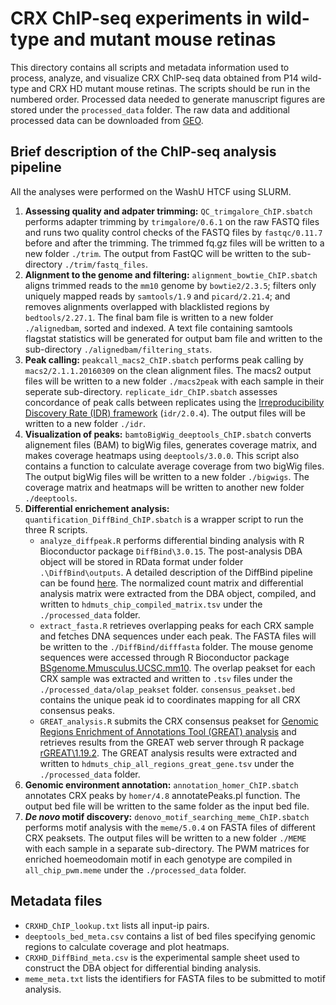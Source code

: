 # CRX ChIP-seq experiments in wild-type and mutant mouse retinas
This directory contains all scripts and metadata information used to process, analyze, and visualize CRX ChIP-seq data obtained from P14 wild-type and CRX HD mutant mouse retinas. The scripts should be run in the numbered order. Processed data needed to generate manuscript figures are stored under the `processed_data` folder. The raw data and additional processed data can be downloaded from [GEO](link_to_chipseq_GEO). 

## Brief description of the ChIP-seq analysis pipeline
All the analyses were performed on the WashU HTCF using SLURM.
1. **Assessing quality and adpater trimming:** `QC_trimgalore_ChIP.sbatch` performs adapter trimming by `trimgalore/0.6.1` on the raw FASTQ files and runs two quality control checks of the FASTQ files by `fastqc/0.11.7` before and after the trimming. The trimmed fq.gz files will be written to a new folder `./trim`. The output from FastQC will be written to the sub-directory `./trim/fastq_files`.
2. **Alignment to the genome and filtering:** `alignment_bowtie_ChIP.sbatch` aligns trimmed reads to the `mm10` genome by `bowtie2/2.3.5`; filters only uniquely mapped reads by `samtools/1.9` and `picard/2.21.4`; and removes alignments overlapped with blacklisted regions by `bedtools/2.27.1`. The final bam file is written to a new folder `./alignedbam`, sorted and indexed. A text file containing samtools flagstat statistics will be generated for output bam file and written to the sub-directory `./alignedbam/filtering_stats`. 
3. **Peak calling:** `peakcall_macs2_ChIP.sbatch` performs peak calling by `macs2/2.1.1.20160309` on the clean alignment files. The macs2 output files will be written to a new folder `./macs2peak` with each sample in their seperate sub-directory.
                     `replicate_idr_ChIP.sbatch` assesses concordance of peak calls between replicates using the [Irreproducibility Discovery Rate (IDR) framework](https://sites.google.com/site/anshulkundaje/projects/idr) (`idr/2.0.4`). The output files will be written to a new folder `./idr`.
4. **Visualization of peaks:** `bamtoBigWig_deeptools_ChIP.sbatch` converts alignement files (BAM) to bigWig files, generates coverage matrix, and makes coverage heatmaps using `deeptools/3.0.0`. This script also contains a function to calculate average coverage from two bigWig files. The output bigWig files will be written to a new folder `./bigwigs`. The coverage matrix and heatmaps will be written to another new folder `./deeptools`.
5. **Differential enrichement analysis:** `quantification_DiffBind_ChIP.sbatch` is a wrapper script to run the three R scripts.
   - `analyze_diffpeak.R` performs differential binding analysis with R Bioconductor package `DiffBind\3.0.15`. The post-analysis DBA object will be stored in RData format under folder `.\DiffBind\outputs`. A detailed description of the DiffBind pipeline can be found [here](https://hbctraining.github.io/Intro-to-ChIPseq/lessons/08_diffbind_differential_peaks.html). The normalized count matrix and differential analysis matrix were extracted from the DBA object, compiled, and written to `hdmuts_chip_compiled_matrix.tsv` under the `./processed_data` folder.
   - `extract_fasta.R` retrieves overlapping peaks for each CRX sample and fetches DNA sequences under each peak. The FASTA files will be written to the `./DiffBind/difffasta` folder. The mouse genome sequences were accessed through R Bioconductor package [BSgenome.Mmusculus.UCSC.mm10](https://bioconductor.org/packages/release/data/annotation/html/BSgenome.Mmusculus.UCSC.mm10.html). The overlap peakset for each CRX sample was extracted and written to `.tsv` files under the `./processed_data/olap_peakset` folder. `consensus_peakset.bed` contains the unique peak id to coordinates mapping for all CRX consensus peaks.
   - `GREAT_analysis.R` submits the CRX consensus peakset for [Genomic Regions Enrichment of Annotations Tool (GREAT) analysis](http://great.stanford.edu/public/html/splash.php) and retrieves results from the GREAT web server through R package [rGREAT\1.19.2](https://bioconductor.org/packages/release/bioc/vignettes/rGREAT/inst/doc/rGREAT.html). The GREAT analysis results were extracted and written to `hdmuts_chip_all_regions_great_gene.tsv` under the `./processed_data` folder.
6. **Genomic environment annotation:** `annotation_homer_ChIP.sbatch` annotates CRX peaks by `homer/4.8` annotatePeaks.pl function. The output bed file will be written to the same folder as the input bed file.
7. **_De novo_ motif discovery:**  `denovo_motif_searching_meme_ChIP.sbatch` performs motif analysis with the `meme/5.0.4` on FASTA files of different CRX peaksets. The output files will be written to a new folder `./MEME` with each sample in a separate sub-directory. The PWM matrices for enriched hoemeodomain motif in each genotype are compiled in `all_chip_pwm.meme` under the `./processed_data` folder.

## Metadata files
- `CRXHD_ChIP_lookup.txt` lists all input-ip pairs.
- `deeptools_bed_meta.csv` contains a list of bed files specifying genomic regions to calculate coverage and plot heatmaps.
- `CRXHD_DiffBind_meta.csv` is the experimental sample sheet used to construct the DBA object for differential binding analysis.
- `meme_meta.txt` lists the identifiers for FASTA files to be submitted to motif analysis.